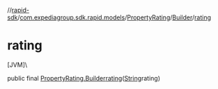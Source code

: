 //[rapid-sdk](../../../../index.md)/[com.expediagroup.sdk.rapid.models](../../index.md)/[PropertyRating](../index.md)/[Builder](index.md)/[rating](rating.md)

# rating

[JVM]\

public final [PropertyRating.Builder](index.md)[rating](rating.md)([String](https://docs.oracle.com/javase/8/docs/api/java/lang/String.html)rating)
